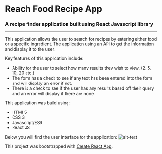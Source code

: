# Reach Food Recipe App
### A recipe finder application built using React Javascript library
---

This application allows the user to search for recipes by entering either food or a specific ingredient. The application using an API to get the information and display it to the user.

Key features of this application include:
- Ability for the user to select how many results they wish to view. (2, 5, 10, 20 etc.)
- The form has a check to see if any text has been entered into the form and will display an error if not.
- There is a check to see if the user has any results based off their query and an error will display if there are none.

This application was build using:
- HTMl 5
- CSS 3
- Javascript/ES6
- React JS

Below you will find the user interface for the application:
![alt-text](https://timepanic.co.uk/img/RecipeApp.jpg)

This project was bootstrapped with [Create React App](https://github.com/facebook/create-react-app).

